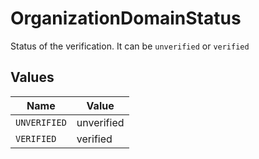 # OrganizationDomainStatus

Status of the verification. It can be `unverified` or `verified`


## Values

| Name         | Value        |
| ------------ | ------------ |
| `UNVERIFIED` | unverified   |
| `VERIFIED`   | verified     |